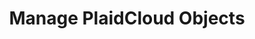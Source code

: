 ---
title: "Manage PlaidCloud Objects"
description: Declarative and imperative paradigms for interacting with the PlaidCloud API.
weight: 25
---